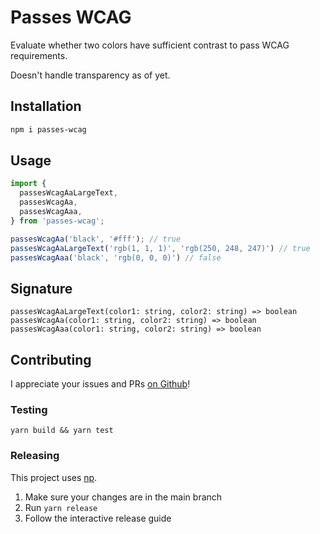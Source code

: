 # Passes WCAG

Evaluate whether two colors have sufficient contrast to pass WCAG requirements.

Doesn't handle transparency as of yet.

## Installation
```sh
npm i passes-wcag
```

## Usage
```js
import {
  passesWcagAaLargeText,
  passesWcagAa,
  passesWcagAaa,
} from 'passes-wcag';

passesWcagAa('black', '#fff'); // true
passesWcagAaLargeText('rgb(1, 1, 1)', 'rgb(250, 248, 247)') // true
passesWcagAaa('black', 'rgb(0, 0, 0)') // false
```

## Signature
```
passesWcagAaLargeText(color1: string, color2: string) => boolean
passesWcagAa(color1: string, color2: string) => boolean
passesWcagAaa(color1: string, color2: string) => boolean
```

## Contributing
I appreciate your issues and PRs [on Github](https://github.com/misund/passes-wcag)!

### Testing
```
yarn build && yarn test
```

### Releasing
This project uses [np](https://github.com/sindresorhus/np).
1. Make sure your changes are in the main branch
2. Run `yarn release`
3. Follow the interactive release guide

